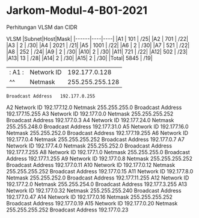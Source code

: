 # Jarkom-Modul-4-B01-2021

Perhitungan VLSM dan CIDR
 
VLSM
|Subnet|Host|Mask|
|------|----|----|
|A1 | 101	| /25|
|A2	| 701	| /22|
|A3	| 2	| /30|
|A4	| 2021	| /21|
|A5	| 1001	| /22|
|A6	| 2	| /30|
|A7	| 521 |	/22|
|A8	| 252	| /24|
|A9	| 2	| /30|
|A10|	2	| /30|
|A11|	721 |	/22|
|A12|	502	| /23|
|A13|	13	| /28|
|A14|	2	| /30|
|A15|	2	| /30|
|Total|	5845	| /19|





| | | | 
|-|----|----|
|: A1 :| Network ID	| 192.177.0.128|
|^^ | Netmask |	255.255.255.128|

	Broadcast Address	192.177.0.255
A2	Network ID	192.177.12.0
	Netmask	255.255.255.0
	Broadcast Address	192.177.15.255
A3	Network ID	192.177.0.0
	Netmask	255.255.255.252
	Broadcast Address	192.177.0.3
A4
	Network ID	192.177.24.0
	Netmask	255.255.248.0
	Broadcast Address	192.177.31.0
A5	Network ID	192.177.16.0
	Netmask	255.255.252.0
	Broadcast Address	192.177.19.255
A6	Network ID	192.177.0.4
	Netmask	255.255.255.252
	Broadcast Address	192.177.0.7
A7	Network ID	192.177.4.0
	Netmask	255.255.252.0
	Broadcast Address	192.177.7.255
A8	Network ID	192.177.1.0
	Netmask	255.255.255.0
	Broadcast Address	192.177.1.255
A9	Network ID	192.177.0.8
	Netmask	255.255.255.252
	Broadcast Address	192.177.0.11
A10	Network ID	192.177.0.12
	Netmask	255.255.255.252
	Broadcast Address	192.177.0.15
A11	Network ID	192.177.8.0
	Netmask	255.255.252.0
	Broadcast Address	192.177.11.255
A12	Network ID	192.177.2.0
	Netmask	255.255.254.0
	Broadcast Address	192.177.3.255
A13	Network ID	192.177.0.32
	Netmask	255.255.255.240
	Broadcast Address	192.177.0.47
A14	Network ID	192.177.0.16
	Netmask	255.255.255.252
	Broadcast Address	192.177.0.19
A15	Network ID	192.177.0.20
	Netmask	255.255.255.252
	Broadcast Address	192.177.0.23


